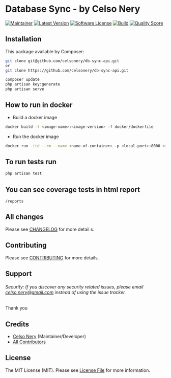 # Database Sync - by Celso Nery

[![Maintainer](http://img.shields.io/badge/maintainer-@celsonery-blue.svg?style=flat-square)](https://x.com/celsonery)
[![Latest Version](https://img.shields.io/github/release/celsonery/db-sync-api.svg?style=flat-square)](https://github.com/celsonery/db-sync-api/releases)
[![Software License](https://img.shields.io/badge/license-MIT-brightgreen.svg?style=flat-square)](LICENSE)
[![Build](https://img.shields.io/scrutinizer/build/g/celsonery/db-sync-api.svg?style=flat-square)](https://scrutinizer-ci.com/g/celsonery/db-sync-api)
[![Quality Score](https://img.shields.io/scrutinizer/g/celsonery/db-sync-api.svg?style=flat-square)](https://scrutinizer-ci.com/g/celsonery/db-sync-api/build-status/main)

## Installation

This package available by Composer:

```bash
git clone git@github.com/celsonery/db-sync-api.git
or
git clone https://github.com/celsonery/db-sync-api.git

composer update
php artisan key:generate
php artisan serve
```

## How to run in docker
- Build a docker image
```bash
docker build -t <image-name>:<image-version> -f docker/dockerfile
```

- Run the docker image
```bash
docker run -itd --rm --name <name-of-container> -p <local-port>:8000 <image-name>
```

## To run tests run
```bash
php artisan test
```
## You can see coverage tests in html report
```
/reports
```

## All changes
Please see [CHANGELOG](CHANGELOG.md) for more detail s.

## Contributing

Please see [CONTRIBUTING](CONTRIBUTING.md) for more details.

## Support

###### Security: If you discover any security related issues, please email celso.nery@gmail.com instead of using the issue tracker.

Thank you

## Credits

- [Celso Nery](https://github.com/celsonery) (Maintainer/Developer)
- [All Contributors](https://github.com/celsonery/db-sync-api/contributors)

## License

The MIT License (MIT). Please see [License File](LICENSE) for more information.

